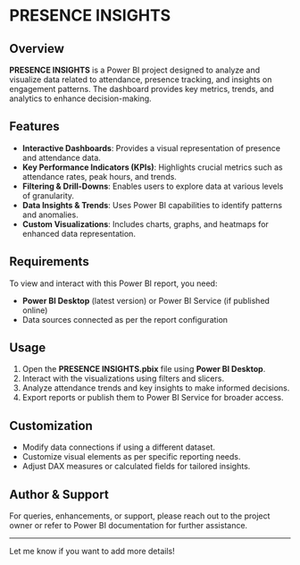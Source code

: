 # PRESENCE INSIGHTS

## Overview
**PRESENCE INSIGHTS** is a Power BI project designed to analyze and visualize data related to attendance, presence tracking, and insights on engagement patterns. The dashboard provides key metrics, trends, and analytics to enhance decision-making.

## Features
- **Interactive Dashboards**: Provides a visual representation of presence and attendance data.
- **Key Performance Indicators (KPIs)**: Highlights crucial metrics such as attendance rates, peak hours, and trends.
- **Filtering & Drill-Downs**: Enables users to explore data at various levels of granularity.
- **Data Insights & Trends**: Uses Power BI capabilities to identify patterns and anomalies.
- **Custom Visualizations**: Includes charts, graphs, and heatmaps for enhanced data representation.

## Requirements
To view and interact with this Power BI report, you need:
- **Power BI Desktop** (latest version) or Power BI Service (if published online)
- Data sources connected as per the report configuration

## Usage
1. Open the **PRESENCE INSIGHTS.pbix** file using **Power BI Desktop**.
2. Interact with the visualizations using filters and slicers.
3. Analyze attendance trends and key insights to make informed decisions.
4. Export reports or publish them to Power BI Service for broader access.

## Customization
- Modify data connections if using a different dataset.
- Customize visual elements as per specific reporting needs.
- Adjust DAX measures or calculated fields for tailored insights.

## Author & Support
For queries, enhancements, or support, please reach out to the project owner or refer to Power BI documentation for further assistance.

---
Let me know if you want to add more details!


